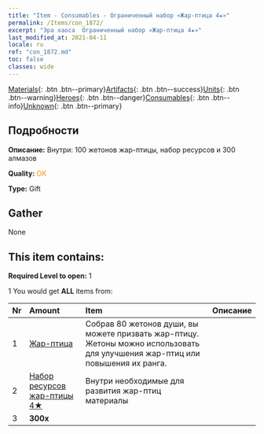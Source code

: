 ```yaml
---
title: "Item - Consumables - Ограниченный набор «Жар-птица 4★»"
permalink: /Items/con_1872/
excerpt: "Эра хаоса  Ограниченный набор «Жар-птица 4★»"
last_modified_at: 2021-04-11
locale: ru
ref: "con_1872.md"
toc: false
classes: wide
---
```

 [Materials](/ru/Items/){: .btn .btn--primary}[Artifacts](/ru/Items/Artifacts/){: .btn .btn--success}[Units](/ru/Items/Units/){: .btn .btn--warning}[Heroes](/ru/Items/Heroes/){: .btn .btn--danger}[Consumables](/ru/Items/Consumables/){: .btn .btn--info}[Unknown](/ru/Items/Unknown/){: .btn .btn--primary}

## Подробности
 **Описание:** Внутри: 100 жетонов жар-птицы, набор ресурсов и 300 алмазов

 **Quality:** <span style="color: #FF8C00">OK</span>

 **Type:** Gift

## Gather

  None

## This item contains:

 **Required Level to open:** 1

 1 You would get **ALL** items  from:

  | Nr | Amount |     Item    | Описание |
  |:---|:-------|:------------|:-----------:|
  | 1 | [Жар-птица](/ru/Items/unt_268/) | Собрав 80 жетонов души, вы можете призвать жар-птицу. Жетоны можно использовать для улучшения жар-птиц или повышения их ранга. | 
  | 2 | [Набор ресурсов жар-птицы 4★](/ru/Items/con_1876/) | Внутри необходимые для развития жар-птиц материалы  | 
  | 3 |  **300x** | <i class="fas fa-gem"/> |  | 
